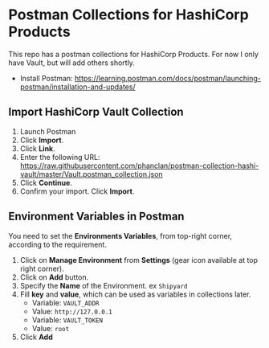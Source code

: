 # Postman Collections for HashiCorp Products

This repo has a postman collections for HashiCorp Products. For now I only have Vault, but will add others shortly.

* Install Postman:
https://learning.postman.com/docs/postman/launching-postman/installation-and-updates/

## Import HashiCorp Vault Collection

1. Launch Postman
2. Click **Import**.
3. Click **Link**.
4. Enter the following URL:
https://raw.githubusercontent.com/phanclan/postman-collection-hashi-vault/master/Vault.postman_collection.json
5. Click **Continue**.
6. Confirm your import. Click **Import**.

## Environment Variables in Postman
You need to set the **Environments Variables**, from top-right corner, according to the requirement.

1. Click on **Manage Environment** from **Settings** (gear icon available at top right corner).
2. Click on **Add** button.
3. Specify the **Name** of the Environment. ex `Shipyard`
4. Fill **key** and **value**, which can be used as variables in collections later.
	* Variable: `VAULT_ADDR`
	* Value: `http://127.0.0.1`
	* Variable: `VAULT_TOKEN`
	* Value: `root`
5. Click **Add**